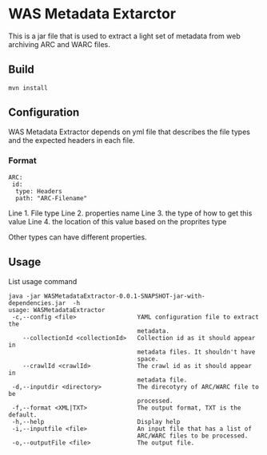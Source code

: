 # WAS Metadata Extarctor
This is a jar file that is used to extract a light set of metadata from web archiving ARC and WARC files.

## Build
```mvn install```

## Configuration
WAS Metadata Extractor depends on yml file that describes the file types and the expected headers in each file. 

### Format
```
ARC:
 id:
  type: Headers
  path: "ARC-Filename"
```
Line 1. File type
Line 2. properties name
Line 3. the type of how to get this value
Line 4. the location of this value based on the proprites type

Other types can have different properties.

## Usage

List usage command
```
java -jar WASMetadataExtractor-0.0.1-SNAPSHOT-jar-with-dependencies.jar  -h
usage: WASMetadataExtractor
 -c,--config <file>                 YAML configuration file to extract the
                                    metadata.
    --collectionId <collectionId>   Collection id as it should appear in
                                    metadata files. It shouldn't have
                                    space.
    --crawlId <crawlId>             The crawl id as it should appear in
                                    metadata file.
 -d,--inputdir <directory>          The direcotyry of ARC/WARC file to be
                                    processed.
 -f,--format <XML|TXT>              The output format, TXT is the default.
 -h,--help                          Display help
 -i,--inputfile <file>              An input file that has a list of
                                    ARC/WARC files to be processed.
 -o,--outputFile <file>             The output file.
```

